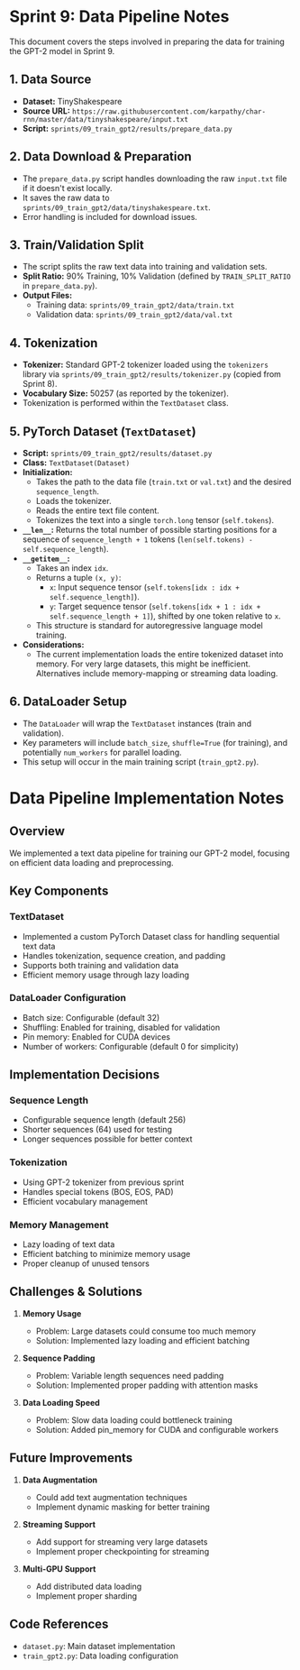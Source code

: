 # Sprint 9: Data Pipeline Notes

This document covers the steps involved in preparing the data for training the GPT-2 model in Sprint 9.

## 1. Data Source

- **Dataset:** TinyShakespeare
- **Source URL:** `https://raw.githubusercontent.com/karpathy/char-rnn/master/data/tinyshakespeare/input.txt`
- **Script:** `sprints/09_train_gpt2/results/prepare_data.py`

## 2. Data Download & Preparation

- The `prepare_data.py` script handles downloading the raw `input.txt` file if it doesn't exist locally.
- It saves the raw data to `sprints/09_train_gpt2/data/tinyshakespeare.txt`.
- Error handling is included for download issues.

## 3. Train/Validation Split

- The script splits the raw text data into training and validation sets.
- **Split Ratio:** 90% Training, 10% Validation (defined by `TRAIN_SPLIT_RATIO` in `prepare_data.py`).
- **Output Files:**
  - Training data: `sprints/09_train_gpt2/data/train.txt`
  - Validation data: `sprints/09_train_gpt2/data/val.txt`

## 4. Tokenization

- **Tokenizer:** Standard GPT-2 tokenizer loaded using the `tokenizers` library via `sprints/09_train_gpt2/results/tokenizer.py` (copied from Sprint 8).
- **Vocabulary Size:** 50257 (as reported by the tokenizer).
- Tokenization is performed within the `TextDataset` class.

## 5. PyTorch Dataset (`TextDataset`)

- **Script:** `sprints/09_train_gpt2/results/dataset.py`
- **Class:** `TextDataset(Dataset)`
- **Initialization:**
  - Takes the path to the data file (`train.txt` or `val.txt`) and the desired `sequence_length`.
  - Loads the tokenizer.
  - Reads the entire text file content.
  - Tokenizes the text into a single `torch.long` tensor (`self.tokens`).
- **`__len__`:** Returns the total number of possible starting positions for a sequence of `sequence_length + 1` tokens (`len(self.tokens) - self.sequence_length`).
- **`__getitem__`:**
  - Takes an index `idx`.
  - Returns a tuple `(x, y)`:
    - `x`: Input sequence tensor (`self.tokens[idx : idx + self.sequence_length]`).
    - `y`: Target sequence tensor (`self.tokens[idx + 1 : idx + self.sequence_length + 1]`), shifted by one token relative to `x`.
  - This structure is standard for autoregressive language model training.
- **Considerations:**
  - The current implementation loads the entire tokenized dataset into memory. For very large datasets, this might be inefficient. Alternatives include memory-mapping or streaming data loading.

## 6. DataLoader Setup

- The `DataLoader` will wrap the `TextDataset` instances (train and validation).
- Key parameters will include `batch_size`, `shuffle=True` (for training), and potentially `num_workers` for parallel loading.
- This setup will occur in the main training script (`train_gpt2.py`).

# Data Pipeline Implementation Notes

## Overview

We implemented a text data pipeline for training our GPT-2 model, focusing on efficient data loading and preprocessing.

## Key Components

### TextDataset

- Implemented a custom PyTorch Dataset class for handling sequential text data
- Handles tokenization, sequence creation, and padding
- Supports both training and validation data
- Efficient memory usage through lazy loading

### DataLoader Configuration

- Batch size: Configurable (default 32)
- Shuffling: Enabled for training, disabled for validation
- Pin memory: Enabled for CUDA devices
- Number of workers: Configurable (default 0 for simplicity)

## Implementation Decisions

### Sequence Length

- Configurable sequence length (default 256)
- Shorter sequences (64) used for testing
- Longer sequences possible for better context

### Tokenization

- Using GPT-2 tokenizer from previous sprint
- Handles special tokens (BOS, EOS, PAD)
- Efficient vocabulary management

### Memory Management

- Lazy loading of text data
- Efficient batching to minimize memory usage
- Proper cleanup of unused tensors

## Challenges & Solutions

1. **Memory Usage**

   - Problem: Large datasets could consume too much memory
   - Solution: Implemented lazy loading and efficient batching

2. **Sequence Padding**

   - Problem: Variable length sequences need padding
   - Solution: Implemented proper padding with attention masks

3. **Data Loading Speed**
   - Problem: Slow data loading could bottleneck training
   - Solution: Added pin_memory for CUDA and configurable workers

## Future Improvements

1. **Data Augmentation**

   - Could add text augmentation techniques
   - Implement dynamic masking for better training

2. **Streaming Support**

   - Add support for streaming very large datasets
   - Implement proper checkpointing for streaming

3. **Multi-GPU Support**
   - Add distributed data loading
   - Implement proper sharding

## Code References

- `dataset.py`: Main dataset implementation
- `train_gpt2.py`: Data loading configuration
